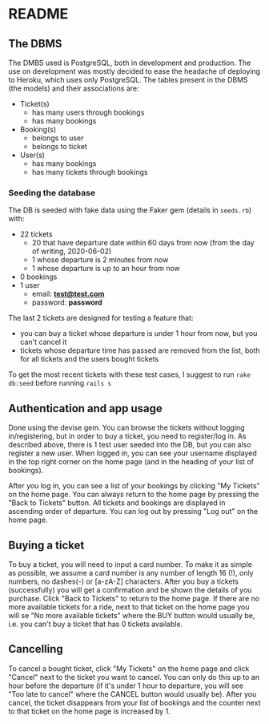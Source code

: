 # README

## The DBMS
The DMBS used is PostgreSQL, both in development and production. The use on development was mostly decided to ease the headache of deploying to Heroku, which uses only PostgreSQL. The tables present in the DBMS (the models) and their associations are:

- Ticket(s)
  - has many users through bookings
  - has many bookings
- Booking(s)
  - belongs to user
  - belongs to ticket
- User(s)
  - has many bookings
  - has many tickets through bookings
  
  
### Seeding the database
The DB is seeded with fake data using the Faker gem (details in `seeds.rb`) with:
- 22 tickets
  - 20 that have departure date within 60 days from now (from the day of writing, 2020-06-02)
  - 1 whose departure is 2 minutes from now
  - 1 whose departure is up to an hour from now
- 0 bookings
- 1 user
  - email: **test@test.com**
  - password: **password**
  
The last 2 tickets are designed for testing a feature that:
- you can buy a ticket whose departure is under 1 hour from now, but you can't cancel it
- tickets whose departure time has passed are removed from the list, both for all tickets and the users bought tickets

To get the most recent tickets with these test cases, I suggest to run `rake db:seed` before running `rails s`

## Authentication and app usage

Done using the devise gem. You can browse the tickets without logging in/registering, but in order to buy a ticket, you need to register/log in. As described above, there is 1 test user seeded into the DB, but you can also register a new user. When logged in, you can see your username displayed in the top right corner on the home page (and in the heading of your list of bookings).

After you log in, you can see a list of your bookings by clicking "My Tickets" on the home page. You can always return to the home page by pressing the "Back to Tickets" button. All tickets and bookings are displayed in ascending order of departure. You can log out by pressing "Log out" on the home page.

## Buying a ticket
To buy a ticket, you will need to input a card number. To make it as simple as possible, we assume a card number is any number of length 16 (!), only numbers, no dashes(-) or [a-zA-Z] characters. After you buy a tickets (successfully) you will get a confirmation and be shown the details of you purchase. Click "Back to Tickets" to return to the home page. If there are no more available tickets for a ride, next to that ticket on the home page you will se "No more available tickets" where the BUY button would usually be, i.e. you can't buy a ticket that has 0 tickets available.

## Cancelling
To cancel a bought ticket, click "My Tickets" on the home page and click "Cancel" next to the ticket you want to cancel. You can only do this up to an hour before the departure (if it's under 1 hour to departure, you will see "Too late to cancel" where the CANCEL button would usually be). After you cancel, the ticket disappears from your list of bookings and the counter next to that ticket on the home page is increased by 1.


